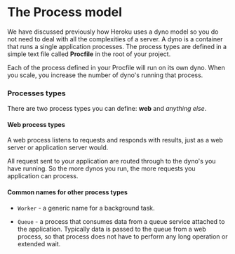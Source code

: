 # The Process model

  We have discussed previously how Heroku uses a dyno model so you do not need to deal with all the complexities of a server.  A dyno is a container that runs a single application processes.  The process types are defined in a simple text file called **Procfile** in the root of your project.
  
  Each of the process defined in your Procfile will run on its own dyno.  When you scale, you increase the number of dyno's running that process.


### Processes types

  There are two process types you can define: **web** and _anything else_.

#### Web process types  

  A web process listens to requests and responds with results, just as a web server or application server would.

  All request sent to your application are routed through to the dyno's you have running.  So the more dynos you run, the more requests you application can process.  


#### Common names for other process types

* `Worker` - a generic name for a background task.

* `Queue` - a process that consumes data from a queue service attached to the application.  Typically data is passed to the queue from a web process, so that process does not have to perform any long operation or extended wait.
